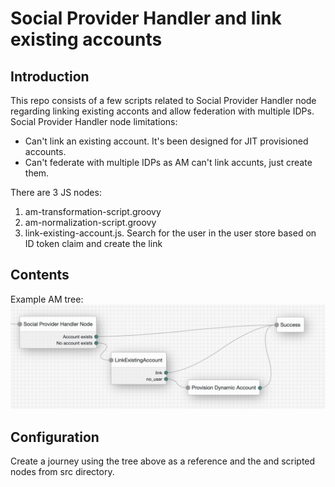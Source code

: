 # Social Provider Handler and link existing accounts

## Introduction

This repo consists of a few scripts related to Social Provider Handler node regarding linking existing acconts and allow federation with multiple IDPs.
Social Provider Handler node limitations:
- Can't link an existing account. It's been designed for JIT provisioned accounts.
- Can't federate with multiple IDPs as AM can't link accunts, just create them.

There are 3 JS nodes:

1) am-transformation-script.groovy
2) am-normalization-script.groovy 
3) link-existing-account.js. Search for the user in the user store based on ID token claim and create the link

## Contents

Example AM tree:
![Journey](images/tree.png)

## Configuration
Create a journey using the tree above as a reference and the and scripted nodes from src directory.